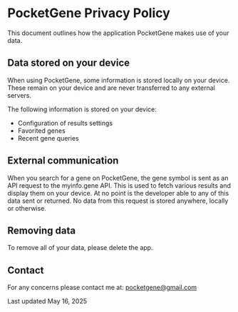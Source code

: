# PocketGene Privacy Policy

This document outlines how the application PocketGene makes use of your data. 

## Data stored on your device
When using PocketGene, some information is stored locally on your device. These remain on your device and are never transferred to any external servers.

The following information is stored on your device:
- Configuration of results settings
- Favorited genes
- Recent gene queries

## External communication
When you search for a gene on PocketGene, the gene symbol is sent as an API request to the myinfo.gene API. This is used to fetch various results and display them on your device. At no point is the developer able to any of this data sent or returned. No data from this request is stored anywhere, locally or otherwise. 

## Removing data
To remove all of your data, please delete the app. 

## Contact
For any concerns please contact me at: pocketgene@gmail.com

Last updated May 16, 2025
